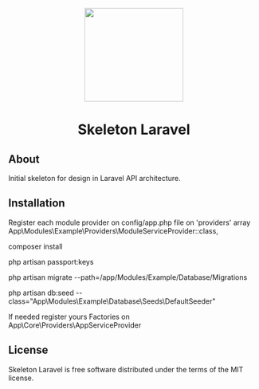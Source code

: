 <p align="center"><img height="188" width="198" src="https://botman.io/img/botman.png"></p>
<h1 align="center">Skeleton Laravel</h1>

## About

Initial skeleton for design in Laravel API architecture.

## Installation

Register each module provider on config/app.php file on 'providers' array
    App\Modules\Example\Providers\ModuleServiceProvider::class,
    
composer install

php artisan passport:keys

php artisan migrate --path=/app/Modules/Example/Database/Migrations 

php artisan db:seed --class="App\Modules\Example\Database\Seeds\DefaultSeeder"

If needed register yours Factories on App\Core\Providers\AppServiceProvider

## License

Skeleton Laravel is free software distributed under the terms of the MIT license.


